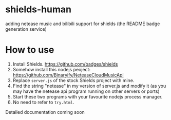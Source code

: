 # shields-human
adding netease music and bilibili support for shields (the README badge generation service)

# How to use

1. Install Shields. <https://github.com/badges/shields>
1. Somehow install this nodejs peoject: <https://github.com/Binaryify/NeteaseCloudMusicApi>
2. Replace `server.js` of the stock Shields project with mine.
2. Find the string "netease" in my version of server.js and modify it (as you may have the netease api program running on other servers or ports)
2. Start these two programs with your favourite nodejs process manager.
3. No need to refer to `try.html`.

Detailed documentation coming soon
